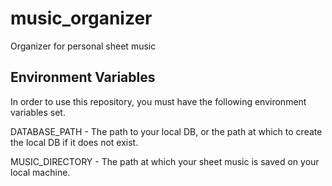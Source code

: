 # music_organizer
Organizer for personal sheet music 

## Environment Variables 
In order to use this repository, you must have the following environment variables set.

DATABASE_PATH - The path to your local DB, or the path at which to create the local DB if it does not exist.

MUSIC_DIRECTORY - The path at which your sheet music is saved on your local machine.